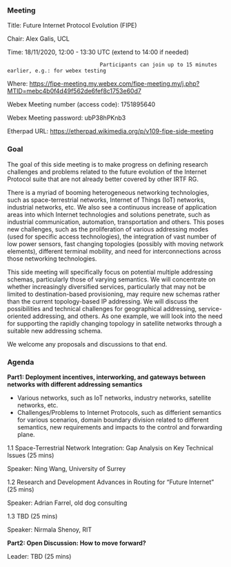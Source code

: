 ### **Meeting**
Title: Future Internet Protocol Evolution (FIPE)

Chair: Alex Galis, UCL

Time:  18/11/2020, 12:00 - 13:30 UTC (extend to 14:00 if needed)
                                  
                                  Participants can join up to 15 minutes earlier, e.g.: for webex testing

Where: 	https://fipe-meeting.my.webex.com/fipe-meeting.my/j.php?MTID=mebc4b0f4d49f562de6fef8c1753e60d7

Webex Meeting number (access code): 1751895640 

Webex Meeting password: ubP38hPKnb3

Etherpad URL: https://etherpad.wikimedia.org/p/v109-fipe-side-meeting

### **Goal**
The goal of this side meeting is to make progress on defining research challenges and problems related to the future evolution of the Internet Protocol suite  that are not already better covered by other IRTF RG. 

There is a myriad of booming heterogeneous networking technologies, such as space-terrestrial networks, Internet of Things (IoT) networks, industrial networks, etc. We also see a continuous increase of application areas into which Internet technologies and solutions penetrate, such as industrial communication, automation, transportation and others. This poses new challenges, such as the proliferation of various addressing modes (used for specific access technologies), the integration of vast number of low power sensors, fast changing topologies (possibly with moving network elements), different terminal mobility, and need for interconnections across those networking technologies. 

This side meeting will specifically focus on potential multiple addressing schemas, particularly those of varying semantics. We will concentrate on whether increasingly diversified services, particularly that may not be limited to destination-based provisioning, may require new schemas rather than the current topology-based IP addressing. We will discuss the possibilities and technical challenges for geographical addressing, service-oriented addressing, and others. As one example, we will look into the need for supporting the rapidly changing topology in satellite networks through a suitable new addressing schema.

We welcome any proposals and discussions to that end. 


### **Agenda**

**Part1: Deployment incentives, interworking, and gateways between networks with different addressing semantics** 
- Various networks, such as IoT networks, industry networks, satellite networks, etc.
- Challenges/Problems to Internet Protocols, such as differient semantics for various scenarios, domain boundary division related to different semantics, new requirements and impacts to the control and forwarding plane.

1.1 Space-Terrestrial Network Integration: Gap Analysis on Key Technical Issues (25 mins)

Speaker: Ning Wang, University of Surrey

1.2 Research and Development Advances in Routing for “Future Internet” (25 mins)

Speaker: Adrian Farrel, old dog consulting

1.3 TBD (25 mins)

Speaker: Nirmala Shenoy, RIT

**Part2: Open Discussion: How to move forward?**

Leader: TBD (25 mins)

